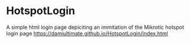 # HotspotLogin
A simple html login page depiciting an immitation of the Mikrotic hotspot login page
https://damiultimate.github.io/HotspotLogin/index.html
